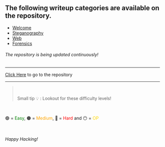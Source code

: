 ## The following writeup categories are available on the repository.

- [Welcome](./Welcome-Challenges/)
- [Steganography](./Steganography-Challenges/)
- [Web](./Web-Challenges/)
- [Forensics](./Forensics-Challenges/)

###### The repository is being updated continuously!

---

<a href="/">Click Here</a> to go to the repository

---

<!--- Added by @thisisthedarshan :) --->

> <p>&nbsp;</p>Small tip 💡 : Lookout for these difficulty levels!

<p>&nbsp;</p> 
<p>🟢 = <span style="color:green">Easy</span>, 🟠 = <span style="color:orange">Medium</span>, 🔴 = <span style="color:red">Hard</span> and 😶 = <span style="color:gold">OP</span> <p>&nbsp;</p></p> <i>Happy Hacking!</i> <p>&nbsp;</p>
